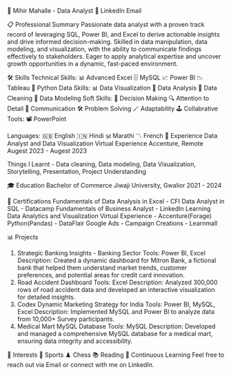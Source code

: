 🌟 Mihir Mahalle - Data Analyst 🌟
LinkedIn Email

📋 Professional Summary
Passionate data analyst with a proven track record of leveraging SQL, Power BI, and Excel to derive actionable insights and drive informed decision-making. Skilled in data manipulation, data modeling, and visualization, with the ability to communicate findings effectively to stakeholders. Eager to apply analytical expertise and uncover growth opportunities in a dynamic, fast-paced environment.

🛠️ Skills
Technical Skills:
📊 Advanced Excel
🗄️ MySQL
📈 Power BI
📉 Tableau
🐍 Python 
Data Skills:
📊 Data Visualization
🧮 Data Analysis
🧹 Data Cleaning
🪪 Data Modeling
Soft Skills:
🧠 Decision Making
🔍 Attention to Detail
💬 Communication
🛠️ Problem Solving
🪄 Adaptability
🕹️ Collabrative
Tools:
📽️ PowerPoint

Languages:
🇬🇧 English
🇮🇳 Hindi
🕉 Marathi
〽️ French
💼 Experience
Data Analyst and Data Visualization Virtual Experience
Accenture, Remote
Augest 2023 - Augest 2023

Things I Learnt - Data cleaning, Data modeling, Data Visualization, Storytelling, Presentation, Project Understanding

🎓 Education
Bachelor of Commerce
Jiwaji University, Gwalior
2021 - 2024

📜 Certifications
Fundamentals of Data Analysis in Excel - CFI
Data Analyst in SQL - Datacamp
Fundamentals of Business Analyst - LinkedIn Learning
Data Analytics and Visualization Virtual Experience - Accenture(Forage)
Python(Pandas) - DataFlair
Google Ads - Campaign Creations - Learnmall

📊 Projects
1. Strategic Banking Insights - Banking Sector 
Tools: Power BI, Excel
Description: Created a dynamic dashboard for Mitron Bank, a fictional bank that helped them understand market trends, customer preferences, and potential areas for credit card innovation.
2. Road Accident Dashboard
Tools: Excel
Description: Analyzed 300,000 rows of road accident data and developed an interactive visualization for detailed insights.
3. Codex Dynamic Marketing Strategy for India 
Tools: Power BI, MySQL, Excel
Description: Implemented MySQL and Power BI to analyze data from 10,000+ Survey participants.
4. Medical Mart MySQL Database
Tools: MySQL
Description: Developed and managed a comprehensive MySQL database for a medical mart, ensuring data integrity and accessibility.

🌱 Interests
🏀 Sports
♟️ Chess
📚 Reading
📖 Continuous Learning
Feel free to reach out via Email or connect with me on LinkedIn.
